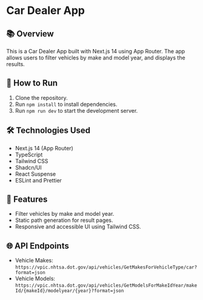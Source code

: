 # Car Dealer App

## 📚 Overview

This is a Car Dealer App built with Next.js 14 using App Router. The app allows users to filter vehicles by make and model year, and displays the results.

## 🚀 How to Run

1. Clone the repository.
2. Run `npm install` to install dependencies.
3. Run `npm run dev` to start the development server.

## 🛠️ Technologies Used

-   Next.js 14 (App Router)
-   TypeScript
-   Tailwind CSS
-   Shadcn/UI
-   React Suspense
-   ESLint and Prettier

## 📄 Features

-   Filter vehicles by make and model year.
-   Static path generation for result pages.
-   Responsive and accessible UI using Tailwind CSS.

## 🌐 API Endpoints

-   Vehicle Makes: `https://vpic.nhtsa.dot.gov/api/vehicles/GetMakesForVehicleType/car?format=json`
-   Vehicle Models: `https://vpic.nhtsa.dot.gov/api/vehicles/GetModelsForMakeIdYear/makeId/{makeId}/modelyear/{year}?format=json`
